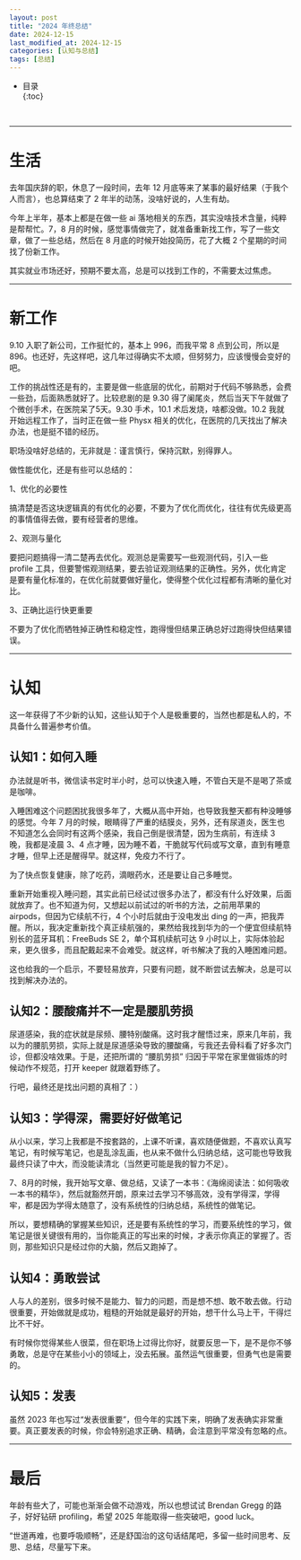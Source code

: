 ```yaml
---
layout: post
title: "2024 年终总结"
date: 2024-12-15
last_modified_at: 2024-12-15
categories: [认知与总结]
tags: [总结]
---
```


* 目录  
{:toc}
<br/>

---

# 生活

去年国庆辞的职，休息了一段时间，去年 12 月底等来了某事的最好结果（于我个人而言），也总算结束了 2 年半的动荡，没啥好说的，人生有劫。   

今年上半年，基本上都是在做一些 ai 落地相关的东西，其实没啥技术含量，纯粹是帮帮忙。7，8 月的时候，感觉事情做完了，就准备重新找工作，写了一些文章，做了一些总结，然后在 8 月底的时候开始投简历，花了大概 2 个星期的时间找了份新工作。   

其实就业市场还好，预期不要太高，总是可以找到工作的，不需要太过焦虑。       

---

# 新工作   

9.10 入职了新公司，工作挺忙的，基本上 996，而我平常 8 点到公司，所以是 896。也还好，先这样吧，这几年过得确实不太顺，但努努力，应该慢慢会变好的吧。        

工作的挑战性还是有的，主要是做一些底层的优化，前期对于代码不够熟悉，会费一些劲，后面熟悉就好了。比较悲剧的是 9.30 得了阑尾炎，然后当天下午就做了个微创手术，在医院呆了5天。9.30 手术，10.1 术后发烧，啥都没做。10.2 我就开始远程工作了，当时正在做一些 Physx 相关的优化，在医院的几天找出了解决办法，也是挺不错的经历。   

职场没啥好总结的，无非就是：谨言慎行，保持沉默，别得罪人。     

做性能优化，还是有些可以总结的：    

1、优化的必要性    

搞清楚是否这块逻辑真的有优化的必要，不要为了优化而优化，往往有优先级更高的事情值得去做，要有经营者的思维。     

2、观测与量化    

要把问题搞得一清二楚再去优化。观测总是需要写一些观测代码，引入一些 profile 工具，但要警惕观测结果，要去验证观测结果的正确性。另外，优化肯定是要有量化标准的，在优化前就要做好量化，使得整个优化过程都有清晰的量化对比。    

3、正确比运行快更重要    

不要为了优化而牺牲掉正确性和稳定性，跑得慢但结果正确总好过跑得快但结果错误。    

---

# 认知

这一年获得了不少新的认知，这些认知于个人是极重要的，当然也都是私人的，不具备什么普遍参考价值。   

## 认知1：如何入睡   

办法就是听书，微信读书定时半小时，总可以快速入睡，不管白天是不是喝了茶或是咖啡。   

入睡困难这个问题困扰我很多年了，大概从高中开始，也导致我整天都有种没睡够的感觉。今年 7 月的时候，眼睛得了严重的结膜炎，另外，还有尿道炎，医生也不知道怎么会同时有这两个感染，我自己倒是很清楚，因为生病前，有连续 3 晚，我都是凌晨 3、4 点才睡，因为睡不着，干脆就写代码或写文章，直到有睡意才睡，但早上还是醒得早。就这样，免疫力不行了。   

为了快点恢复健康，除了吃药，滴眼药水，还是要让自己多睡觉。   

重新开始重视入睡问题，其实此前已经试过很多办法了，都没有什么好效果，后面就放弃了。也不知道为何，又想起以前试过的听书的方法，之前用苹果的 airpods，但因为它续航不行，4 个小时后就由于没电发出 ding 的一声，把我弄醒。所以，我决定重新找个真正续航强的，果然给我找到华为的一个便宜但续航特别长的蓝牙耳机：FreeBuds SE 2，单个耳机续航可达 9 小时以上，实际体验起来，更久很多，而且配戴起来不会难受。就这样，听书解决了我的入睡困难问题。   

这也给我的一个启示，不要轻易放弃，只要有问题，就不断尝试去解决，总是可以找到解决办法的。   


## 认知2：腰酸痛并不一定是腰肌劳损

尿道感染，我的症状就是尿频、腰特别酸痛。这时我才醒悟过来，原来几年前，我以为的腰肌劳损，实际上就是尿道感染导致的腰酸痛，亏我还去骨科看了好多次门诊，但都没啥效果。于是，还把所谓的 “腰肌劳损” 归因于平常在家里做锻炼的时候动作不规范，打开 keeper 就跟着野练了。   

行吧，最终还是找出问题的真相了：）   


## 认知3：学得深，需要好好做笔记    

从小以来，学习上我都是不按套路的，上课不听课，喜欢随便做题，不喜欢认真写笔记，有时候写笔记，也是乱涂乱画，也从来不做什么归纳总结，这可能也导致我最终只读了中大，而没能读清北（当然更可能是我的智力不足）。   

7、8月的时候，我开始写文章、做总结，又读了一本书：《海绵阅读法：如何吸收一本书的精华》，然后就豁然开朗，原来过去学习不够高效，没有学得深，学得牢，都是因为学得太随意了，没有系统性的归纳总结，系统性的做笔记。   

所以，要想精确的掌握某些知识，还是要有系统性的学习，而要系统性的学习，做笔记是很关键很有用的，当你能真正的写出来的时候，才表示你真正的掌握了。否则，那些知识只是经过你的大脑，然后又跑掉了。   


## 认知4：勇敢尝试   

人与人的差别，很多时候不是能力、智力的问题，而是想不想、敢不敢去做。行动很重要，开始做就是成功，粗糙的开始就是最好的开始，想干什么马上干，干得烂比不干好。    

有时候你觉得某些人很菜，但在职场上过得比你好，就要反思一下，是不是你不够勇敢，总是守在某些小小的领域上，没去拓展。虽然运气很重要，但勇气也是需要的。   


## 认知5：发表  

虽然 2023 年也写过“发表很重要”，但今年的实践下来，明确了发表确实非常重要。真正要发表的时候，你会特别追求正确、精确，会注意到平常没有忽略的点。   


---

# 最后

年龄有些大了，可能也渐渐会做不动游戏，所以也想试试 Brendan Gregg 的路子，好好钻研 profiling，希望 2025 年能取得一些突破吧，good luck。   

“世道再难，也要呼吸顺畅”，还是舒国治的这句话结尾吧，多留一些时间思考、反思、总结，尽量写下来。   